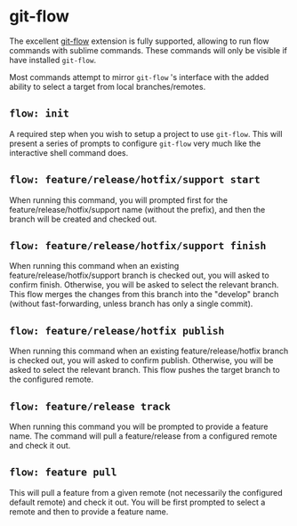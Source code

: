 # git-flow

The excellent [git-flow](https://github.com/nvie/gitflow) extension is fully supported, allowing to run flow commands with sublime commands. These commands will only be visible if have installed `git-flow`.

Most commands attempt to mirror `git-flow` 's interface with the added ability to select a target from local branches/remotes.

## `flow: init`

A required step when you wish to setup a project to use `git-flow`. This will present a series of prompts to configure `git-flow` very much like the interactive shell command does.

## `flow: feature/release/hotfix/support start`

When running this command, you will prompted first for the feature/release/hotfix/support name (without the prefix), and then the branch will be created and checked out.

## `flow: feature/release/hotfix/support finish`

When running this command when an existing feature/release/hotfix/support branch is checked out, you will asked to confirm finish. Otherwise, you will be asked to select the relevant branch. This flow merges the changes from this branch into the "develop" branch (without fast-forwarding, unless branch has only a single commit).

## `flow: feature/release/hotfix publish`

When running this command when an existing feature/release/hotfix branch is checked out, you will asked to confirm publish. Otherwise, you will be asked to select the relevant branch. This flow pushes the target branch to the configured remote.

## `flow: feature/release track`

When running this command you will be prompted to provide a feature name. The command will pull a feature/release from a configured remote and check it out.

## `flow: feature pull`

This will pull a feature from a given remote (not necessarily the configured default remote) and check it out. You will be first prompted to select a remote and then to provide a feature name.
